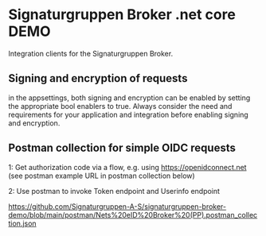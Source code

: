 # Signaturgruppen Broker .net core DEMO

Integration clients for the Signaturgruppen Broker.

## Signing and encryption of requests
in the appsettings, both signing and encryption can be enabled by setting the appropriate bool enablers to true.
Always consider the need and requirements for your application and integration before enabling signing and encryption.

## Postman collection for simple OIDC requests
1: Get authorization code via a flow, e.g. using https://openidconnect.net (see postman example URL in postman collection below)

2: Use postman to invoke Token endpoint and Userinfo endpoint

https://github.com/Signaturgruppen-A-S/signaturgruppen-broker-demo/blob/main/postman/Nets%20eID%20Broker%20(PP).postman_collection.json
